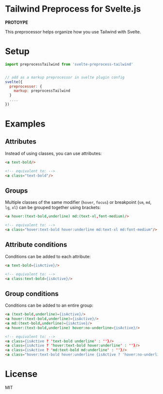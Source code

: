 # Tailwind Preprocess for Svelte.js

**PROTOYPE**

This preprocessor helps organize how you use Tailwind with Svelte.

# Setup

```javascript
import preprocessTailwind from 'svelte-preprocess-tailwind'


// add as a markup preprocessor in svelte plugin config
svelte({
  preprocessor: {
    markup: preprocessTailwind
  }
  ....
})
```

# Examples

## Attributes

Instead of using classes, you can use attributes:

```html
<a text-bold/>

<!-- equivalent to: -->
<a class="text-bold"/>
```

## Groups

Multiple classes of the same modifier (`hover`, `focus`) or breakpoint (`sm`, `md`, `lg`, `xl`) can be grouped together using brackets:

```html
<a hover:(text-bold,underline) md:(text-xl,font-medium)/>

<!-- equivalent to: -->
<a class="hover:text-bold hover:underline md:text-xl md:font-medium"/>
```

## Attribute conditions

Conditions can be added to each attribute:

```html
<a text-bold={isActive}/>

<!-- equivalent to: -->
<a class:text-bold={isActive}/>
```

## Group conditions

Conditions can be added to an entire group:

```html
<a (text-bold,underline)={isActive}/>
<a hover:(text-bold,underline)={isActive}/>
<a md:(text-bold,underline)={isActive}/>
<a hover:(text-bold,underline) hover:no-underline={isActive}/>

<!-- equivalent to: -->
<a class={isActive ? 'text-bold underline' : ''}/>
<a class={isActive ? 'hover:text-bold hover:underline' : ''}/>
<a class={isActive ? 'md:text-bold md:underline' : ''}/>
<a class="hover:text-bold hover:underline {isActive ? 'hover:no-underline' : ''}"/>

```

# License

MIT

